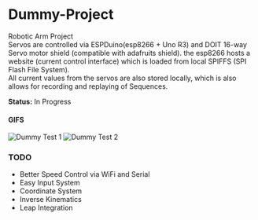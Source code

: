 # Dummy-Project

Robotic Arm Project  
Servos are controlled via ESPDuino(esp8266 + Uno R3) and DOIT 16-way Servo motor shield (compatible with adafruits shield).
the esp8266 hosts a website (current control interface) which is loaded from local SPIFFS (SPI Flash File System).  
All current values from the servos are also stored locally, which is also allows for recording and replaying of Sequences.

**Status:** In Progress

#### GIFS
![Dummy Test 1](http://i.imgur.com/yWCVsk6.gif)
![Dummy Test 2](http://i.imgur.com/u3gIL13.gif)

### TODO
- Better Speed Control via WiFi and Serial
- Easy Input System
- Coordinate System
- Inverse Kinematics
- Leap Integration
